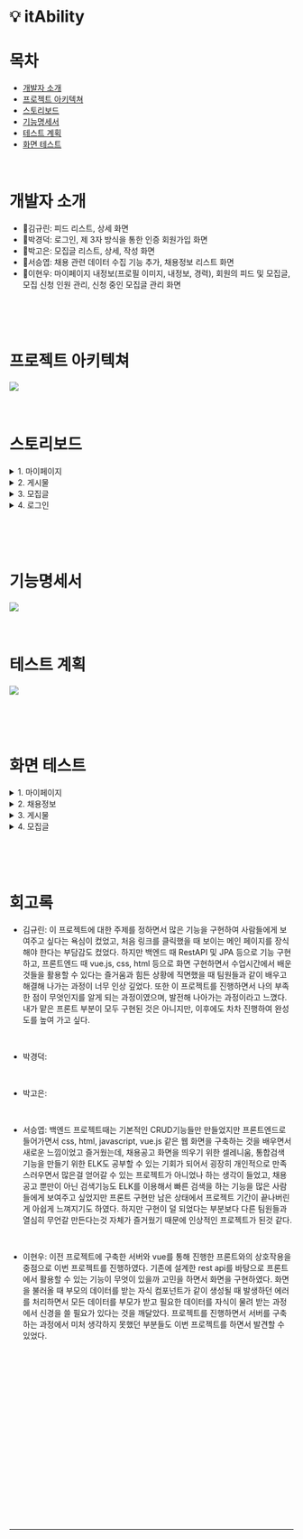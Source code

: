 # 💡 itAbility

# 목차  
- [개발자 소개](#개발자-소개)
- [프로젝트 아키텍쳐](#프로젝트-아키텍쳐)
- [스토리보드](#스토리보드)
- [기능명세서](#기능명세서)
- [테스트 계획](#테스트-계획)
- [화면 테스트](#화면-테스트)

<br>

# 개발자 소개
- 🍊김규린: 피드 리스트, 상세 화면
- 🍎박경덕: 로그인, 제 3자 방식을 통한 인증 회원가입 화면
- 🍐박고은: 모집글 리스트, 상세, 작성 화면
- 🍉서승엽: 채용 관련 데이터 수집 기능 추가, 채용정보 리스트 화면
- 🍓이현우: 마이페이지 내정보(프로필 이미지, 내정보, 경력), 회원의 피드 및 모집글, 모집 신청 인원 관리, 신청 중인 모집글 관리 화면

<br><br><br>

# 프로젝트 아키텍쳐
<img src = "https://github.com/beyond-sw-camp/be04-3rd-3team-itAbility/assets/22255663/3f335b3e-6cad-43a7-9a74-7551d7d9bee6">

<br>
<br>
<br>

# 스토리보드
 
<details>
    <summary> 1. 마이페이지 </summary>
      <br>1. 내정보 <br><img src="https://github.com/beyond-sw-camp/be04-3rd-3team-itAbility/assets/22255663/7dcf308a-24c2-4670-827c-6ddfa153ed0b">
      <br>2. 프로필 수정 <br>  <img src="https://github.com/beyond-sw-camp/be04-3rd-3team-itAbility/assets/22255663/75bbad65-b456-4224-8bd3-5099760ce5b6">
      <br>3. 경력 추가 <br> <img src="https://github.com/beyond-sw-camp/be04-3rd-3team-itAbility/assets/22255663/a5ce9492-bb11-43e5-9f35-34825376ebc2">
      <br>4. 작성한 피드 목록 <br> <img src="https://github.com/beyond-sw-camp/be04-3rd-3team-itAbility/assets/22255663/da414a8f-95a6-4590-9b88-065185c00553">
      <br>5. 작성한 피드 수정 <br> 
       <img src="https://github.com/beyond-sw-camp/be04-3rd-3team-itAbility/assets/22255663/3242f73b-8911-4b58-a44d-fe05ea8a31cd">
      <br>6. 작성한 모집글 목록<br><img src="https://github.com/beyond-sw-camp/be04-3rd-3team-itAbility/assets/22255663/4408358d-fbaa-4333-b0e3-c4c139f5f4af">
      <br>7. 작성한 모집글 수정<br> <img src="https://github.com/beyond-sw-camp/be04-3rd-3team-itAbility/assets/22255663/b41cfaa2-7661-4dcc-aad0-257f2d709a50">
      <br>8. 작성한 모집글 신청 목록 <br> <img src="https://github.com/beyond-sw-camp/be04-3rd-3team-itAbility/assets/22255663/c59987c8-ac9d-4ec9-bad4-3589b6ee957a">
      <br>9. 신청한 모집글 목록 <br> <img src="https://github.com/beyond-sw-camp/be04-3rd-3team-itAbility/assets/22255663/b0ab7c4e-97f4-42e7-a48c-6145a97b039e">
      
    
</details>

<details>
    <summary> 2. 게시물 </summary>
    <br>1. 게시물 전체 조회 <br><img src="https://github.com/beyond-sw-camp/be04-3rd-3team-itAbility/assets/107897788/57388b08-6462-4318-8fbe-25c15e04e9af">
    <br>2. 게시물 상세 조회 <br><img src="https://github.com/beyond-sw-camp/be04-3rd-3team-itAbility/assets/107897788/58f1aede-41ce-4e2c-a75f-f59fe9d58fcc">
    <br>3. 게시물 생성 <br><img src="https://github.com/beyond-sw-camp/be04-3rd-3team-itAbility/assets/107897788/728b6b1d-1b70-43dd-b168-00cde81bf874">
    <br>4. 게시물 수 <br><img src="https://github.com/beyond-sw-camp/be04-3rd-3team-itAbility/assets/107897788/5f50af4d-3425-4538-9391-754eea0a769d">

</details>

<details>
    <summary> 3. 모집글 </summary>
    <br>1. 모집글 목록<br><img src="https://github.com/beyond-sw-camp/be04-3rd-3team-itAbility/assets/64297541/cadf7f30-7bd5-4221-b435-ce046fbd0177">
    <br>2. 모집글 상세 정보<br><img src="https://github.com/beyond-sw-camp/be04-3rd-3team-itAbility/assets/64297541/5c18d481-6140-448e-9434-de14847dc626">
    <br>3. 모집글 작성<br><img src="https://github.com/beyond-sw-camp/be04-3rd-3team-itAbility/assets/64297541/06fc5bae-6f1c-43de-ac67-f7c9460fcc97">
</details>

<details>
    <summary> 4. 로그인 </summary>
    <img src="https://github.com/beyond-sw-camp/be04-3rd-3team-itAbility/assets/22255663/bd436e6a-ae56-4778-9b00-4eddc89ebd54">
</details>

<br><br><br>

# 기능명세서
<img src = "https://github.com/beyond-sw-camp/be04-3rd-3team-itAbility/assets/22255663/4bf52fdc-4160-4b93-b3cf-d3eb4d7b6560">
<br><br><br>

# 테스트 계획
<img src = "https://github.com/beyond-sw-camp/be04-3rd-3team-itAbility/assets/22255663/54bc8d11-9c5e-459d-ad4b-2c48dbe35696">

<br><br><br>


# 화면 테스트
<details>
  <summary> 1. 마이페이지 </summary>

  1. 프로필 이미지, 내정보 수정 <br> ![1. 프로필 이미지, 내정보 수정](https://github.com/beyond-sw-camp/be04-3rd-3team-itAbility/assets/22255663/471c4642-f93c-4a73-932a-7c69783a619e)
  2. 경력 추가 <br> ![2. 경력 추가](https://github.com/beyond-sw-camp/be04-3rd-3team-itAbility/assets/22255663/21abdda1-2e64-4687-b285-a2fbd1a018aa)
  3. 경력 삭제<br>![3. 경력 삭제](https://github.com/beyond-sw-camp/be04-3rd-3team-itAbility/assets/22255663/69934d64-6cbc-4cd5-95c5-4bf3558933d0)
  4. 게시물 수정 및 삭제<br>![4. 게시물 수정 및 삭제](https://github.com/beyond-sw-camp/be04-3rd-3team-itAbility/assets/22255663/172b9f4c-8555-40f6-a7c3-44473f9d6396)
  5. 작성한 모집글 수정 및 삭제<br>![5. 작성한 모집글 수정 및 삭제](https://github.com/beyond-sw-camp/be04-3rd-3team-itAbility/assets/22255663/1238c35a-beda-4259-877d-7bc3a858b3b4)
  6. 모집글 신청 인원 관리<br>![6. 모집글 신청 인원 관리](https://github.com/beyond-sw-camp/be04-3rd-3team-itAbility/assets/22255663/85d6e4fb-a28a-4357-942b-db7bb1a93462)
  7. 신청한 모집글 관리<br>![7. 신청한 모집글 관리](https://github.com/beyond-sw-camp/be04-3rd-3team-itAbility/assets/22255663/f1e83306-698a-43b9-83a7-f63d137a9de3)
</details>

<details>
  <summary> 2. 채용정보 </summary>
  1. 채용정보 출력 및 사이트 이동 
  <br> <img src ="https://github.com/beyond-sw-camp/be04-3rd-3team-itAbility/assets/37339093/5d5361d4-40c7-496a-9a93-2d5bad21d2be">
</details>

<details>
    <summary> 3. 게시물 </summary>
    1. 게시물 전체 조회<br>
    <img src="https://github.com/beyond-sw-camp/be04-3rd-3team-itAbility/assets/107897788/dfba27d1-a802-4f2e-9619-d50d01fc6c4a">
    <br>
    2. 상세조회<br>
    <img src="https://github.com/beyond-sw-camp/be04-3rd-3team-itAbility/assets/107897788/f574fb42-6720-44ea-a52b-8fb05a8bd05a">
    <br>
    3. 게시물 생성<br>
    <img src="https://github.com/beyond-sw-camp/be04-3rd-3team-itAbility/assets/107897788/799ff5cd-45fd-45a9-a6e4-ece1cf6be4ee">    
</details>

<details>
    <summary> 4. 모집글 </summary>
    1. 모집글 전체 조회
    2. 모집글 상세조회
    3. 모집글 신청<br>
    <img src="https://github.com/beyond-sw-camp/be04-3rd-3team-itAbility/assets/64297541/b7e18054-a92e-4dd8-ad6b-437522d31fc5"><br>
    4. 모집글 작성<br>
    <img src="https://github.com/beyond-sw-camp/be04-3rd-3team-itAbility/assets/64297541/318156b2-354c-4b63-880e-4bfe69b6c5ed"><br><br>
</details>
  

<br><br><br>

# 회고록

- 김규린: 이 프로젝트에 대한 주제를 정하면서 많은 기능을 구현하여 사람들에게 보여주고 싶다는 욕심이 컸었고, 처음 링크를 클릭했을 때 보이는 메인 페이지를 장식해야 한다는 부담감도 컸었다.
하지만 백엔드 때 RestAPI 및 JPA 등으로 기능 구현하고, 프론트엔드 때 vue.js, css, html 등으로 화면 구현하면서 수업시간에서 배운 것들을 활용할 수 있다는 즐거움과 힘든 상황에 직면했을 때 팀원들과 같이 배우고 해결해 나가는 과정이 너무 인상 깊었다.
또한 이 프로젝트를 진행하면서 나의 부족한 점이 무엇인지를 알게 되는 과정이였으며, 발전해 나아가는 과정이라고 느꼈다.
내가 맡은 프론트 부분이 모두 구현된 것은 아니지만, 이후에도 차차 진행하여 완성도를 높여 가고 싶다.
<br>

- 박경덕:
<br>

- 박고은:
<br>

- 서승엽: 백엔드 프로젝트때는 기본적인 CRUD기능들만 만들었지만 프론트엔드로 들어가면서 css, html, javascript, vue.js 같은 웹 화면을 구축하는 것을 배우면서 새로운 느낌이었고 즐거웠는데, 채용공고 화면을 띄우기 위한 셀레니움, 통합검색 기능을 만들기 위한 ELK도 공부할 수 있는 기회가 되어서 굉장히 개인적으로 만족스러우면서 많은걸 얻어갈 수 있는 프로젝트가 아니었나 하는 생각이 들었고, 채용공고 뿐만이 아닌 검색기능도 ELK를 이용해서 빠른 검색을 하는 기능을 많은 사람들에게 보여주고 싶었지만 프론트 구현만 남은 상태에서 프로젝트 기간이 끝나버린게 아쉽게 느껴지기도 하였다. 하지만 구현이 덜 되었다는 부분보다 다른 팀원들과 열심히 무언갈 만든다는것 자체가 즐거웠기 때문에 인상적인 프로젝트가 된것 같다.
<br>

- 이현우: 이전 프로젝트에 구축한 서버와 vue를 통해 진행한 프론트와의 상호작용을 중점으로 이번 프로젝트를 진행하였다. 기존에 설계한 rest api를 바탕으로 프론트에서 활용할 수 있는 기능이 무엇이 있을까 고민을 하면서 화면을 구현하였다. 화면을 불러올 때 부모의 데이터를 받는 자식 컴포넌트가 같이 생성될 때 발생하던 에러를 처리하면서 모든 데이터를 부모가 받고 필요한 데이터를 자식이 물려 받는 과정에서 신경을 쓸 필요가 있다는 것을 깨달았다. 프로젝트를 진행하면서 서버를 구축하는 과정에서 미처 생각하지 못했던 부분들도 이번 프로젝트를 하면서 발견할 수 있었다. 

<br><br><br><br><br><br><br><br><br><br><br><br><br><br><br><br><br><br>

---
<br>



